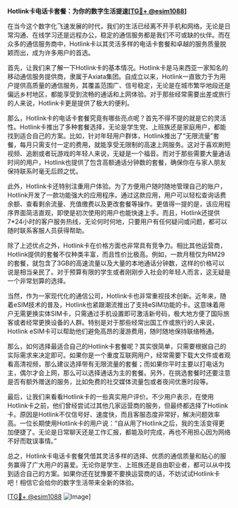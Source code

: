 **Hotlink卡电话卡套餐：为你的数字生活提速[[TG💪+ @esim1088](https://t.me/s/esim1088)]**

在当今这个数字化飞速发展的时代，我们的生活已经离不开手机和网络。无论是日常沟通、在线学习还是远程办公，稳定的通信服务都是我们不可或缺的伙伴。而在众多的通信服务商中，Hotlink卡以其灵活多样的电话卡套餐和卓越的服务质量脱颖而出，成为许多用户的首选。

首先，让我们来了解一下Hotlink卡的基本情况。Hotlink卡是马来西亚一家知名的移动通信服务提供商，隶属于Axiata集团。自成立以来，Hotlink一直致力于为用户提供高质量的通信服务，其覆盖范围广、信号稳定，无论是在城市繁华地段还是偏远乡村地区，都能享受到流畅的通话和上网体验。对于那些经常需要出差或旅行的人来说，Hotlink卡更是提供了极大的便利。

那么，Hotlink卡的电话卡套餐究竟有哪些亮点呢？首先不得不提的就是它的灵活性。Hotlink卡推出了多种套餐选择，无论是学生党、上班族还是家庭用户，都能找到适合自己的方案。比如，针对年轻用户群体，Hotlink推出了“无限流量”套餐，每月只需支付一定的费用，就能享受无限制的高速上网服务。这对于喜欢刷短视频、追剧或者玩游戏的年轻人来说，无疑是一个福音。而对于那些需要大量通话时间的用户，Hotlink也提供了包含高额通话分钟数的套餐，确保你在与家人朋友保持联系时毫无后顾之忧。

此外，Hotlink卡还特别注重用户体验。为了方便用户随时随地管理自己的账户，Hotlink开发了一款功能强大的应用程序。通过这款应用，用户可以轻松查询话费余额、查看剩余流量、充值缴费以及更改套餐等操作。更值得一提的是，该应用程序界面简洁直观，即使是初次使用的用户也能快速上手。而且，Hotlink还提供7*24小时的客户服务热线，无论何时何地，只要用户有任何疑问或问题，都可以随时联系客服人员获得帮助。

除了上述优点之外，Hotlink卡在价格方面也非常具有竞争力。相比其他运营商，Hotlink提供的套餐不仅种类丰富，而且性价比极高。例如，一款月租仅为RM29的套餐，就包含了3GB的高速流量以及大量的本地通话分钟数，这样的价格可以说是相当亲民了。对于预算有限的学生或者刚刚步入社会的年轻人而言，这无疑是一个非常划算的选择。

当然，作为一家现代化的通信公司，Hotlink卡也非常重视技术创新。近年来，随着eSIM技术的普及，Hotlink也紧跟潮流推出了支持eSIM功能的卡。这意味着用户无需更换实体SIM卡，只需通过手机设置即可激活新号码，极大地方便了国际旅客或者经常更换设备的人群。特别是对于那些经常出国工作或旅行的人来说，Hotlink eSIM卡可以帮助他们避免高昂的漫游费用，随时随地保持联络畅通。

那么，如何选择最适合自己的Hotlink卡套餐呢？其实很简单，只需要根据自己的实际需求来决定即可。如果你是一个重度互联网用户，经常需要下载大文件或者观看高清视频，那么建议选择带有无限流量的套餐；而如果你平时主要以打电话为主，偶尔才会上网，那么可以选择通话为主的套餐。另外，在挑选套餐时还要注意是否有额外赠送的服务，比如免费的社交媒体流量包或者夜间优惠时段等。

最后，让我们来看看Hotlink卡的一些真实用户评价。不少用户表示，在使用Hotlink卡之前，他们曾经尝试过其他几家运营商的服务，但最终都选择了Hotlink卡。原因是Hotlink不仅信号好、速度快，而且客服态度非常好，解决问题效率高。一位长期使用Hotlink卡的用户说：“自从用了Hotlink之后，我的生活变得更加便捷了。无论是日常聊天还是工作汇报，都能及时完成，再也不用担心因为网络不好而耽误事情。”

总之，Hotlink卡电话卡套餐凭借其灵活多样的选择、优质的通信质量和贴心的服务赢得了广大用户的喜爱。无论你是学生、上班族还是自由职业者，都可以从中找到适合自己的方案。如果你还在犹豫要不要换运营商的话，不妨试试Hotlink卡吧！相信它会给你的数字生活带来全新的体验。

[[TG💪+ @esim1088](https://t.me/s/esim1088) ![Image](https://i.postimg.cc/4NQfJmqS/Snipaste-2025-05-13-00-14-12.png)]